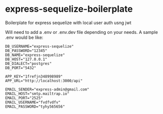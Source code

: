 # express-sequelize-boilerplate
Boilerplate for express sequelize with local user auth usng jwt

Will need to add a .env or .env.dev file depending on  your needs. A sample .env would be like:

```
DB_USERNAME="express-sequelize"
DB_PASSWORD="12345"
DB_NAME="express-sequelize"
DB_HOST="127.0.0.1"
DB_DIALECT="postgres"
DB_PORT="5432"

APP_KEY="1frefjn348998989"
APP_URL="http://localhost:3000/api"

EMAIL_SENDER="express-admin@gmail.com"
EMAIL_HOST="smtp.mailtrap.io"
EMAIL_PORT="2525"
EMAIL_USERNAME="fvdfvdfv"
EMAIL_PASSWORD="tyhy565656"

```
